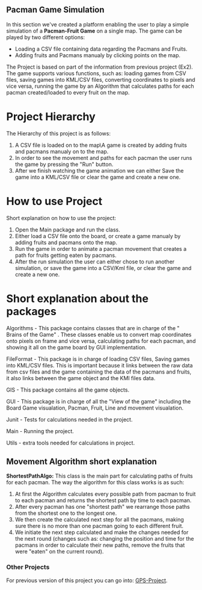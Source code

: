    ## Pacman Game Simulation
      
   In this section we've created a platform enabling the user to play a simple simulation of a **Pacman-Fruit Game** on a single map.
   The game can be played by two different options:
   - Loading a CSV file containing data regarding the Pacmans and Fruits.
   - Adding fruits and Pacmans manualy by clicking points on the map.
   
   The Project is based on part of the information from previous project (Ex2). 
   The game supports various functions, such as: loading games from CSV files, saving games into KML/CSV files, converting coordinates
   to pixels and vice versa, running the game by an Algorithm that calculates paths for each pacman created/loaded to every fruit on the
   map.
   
   # Project Hierarchy
  The Hierarchy of this project is as follows:
  1. A CSV file is loaded on to the map\A game is created by adding fruits and pacmans manualy on to the map.
  2. In order to see the movement and paths for each pacman the user runs the game by pressing the "Run" button.
  3. After we finish watching the game animation we can either Save the game into a KML/CSV file or clear the game and create a new one.

   # How to use Project
   Short explanation on how to use the project:
   1. Open the Main package and run the class.
   2. Either load a CSV file onto the board, or create a game manualy by adding fruits and pacmans onto the map.
   3. Run the game in order to animate a pacman movement that creates a path for fruits getting eaten by pacmans.
   4. After the run simulation the user can either chose to run another simulation, or save the game into a CSV/Kml file, or clear the         game and create a new one.
   
   # Short explanation about the packages
   Algorithms - This package contains classes that are in charge of the " Brains of the Game" . These classes enable us to convert map
                coordinates onto pixels on frame and vice versa, calculating paths for each pacman, and showing it all on the game board
                by GUI implementation.
   
   FileFormat - This package is in charge of loading CSV files, Saving games into KML/CSV files. This is important because it links 
                between the raw data from csv files and the game containing the data of the pacmans and fruits, it also links between
                the game object and the KMl files data.
   
   GIS - This package contains all the game objects.
   
   GUI - This package is in charge of all the "View of the game" including the Board Game visualation, Pacman, Fruit, Line and movement
         visualation.
   
   Junit - Tests for calculations needed in the project.
   
   Main - Running the project.
   
   Utils - extra tools needed for calculations in project.
        
   ## Movement Algorithm short explanation
   **ShortestPathAlgo:** 
   This class is the main part for calculating paths of fruits for each pacman.
   The way the algorithm for this class works is as such:
   1. At first the Algorithm calculates every possible path from pacman to fruit to each pacman and returns the shortest path by
   time to each pacman.
   2. After every pacman has one "shortest path" we rearrange those paths from the shortest one to the longest one.
   3. We then create the calculated next step for all the pacmans, making sure there is no more than one pacman going to each
   different fruit.
   4. We initiate the next step calculated and make the changes needed for the next round 
   (changes such as: changing the position and time for the pacmans in order to calculate their new paths, remove the fruits that
   were "eaten" on the current round).
  
   ### Other Projects
   For previous version of this project you can go into:
   [GPS-Project](https://github.com/itaytu/GPS-Project).
    
